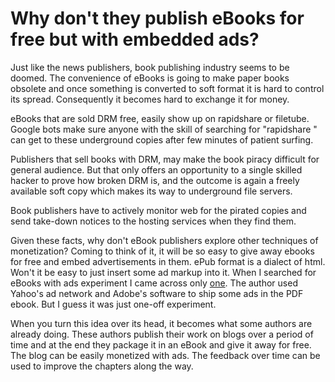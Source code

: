 Why don't they publish eBooks for free but with embedded ads?
===
Just like the news publishers, book publishing industry seems to be doomed. The convenience of eBooks is going to make paper books obsolete and once something is converted to soft format it is hard to control its spread. Consequently it becomes hard to exchange it for money.  
  
eBooks that are sold DRM free, easily show up on rapidshare or filetube. Google bots make sure anyone with the skill of searching for "rapidshare " can get to these underground copies after few minutes of patient surfing.  
  
Publishers that sell books with DRM, may make the book piracy difficult for general audience. But that only offers an opportunity to a single skilled hacker to prove how broken DRM is, and the outcome is again a freely available soft copy which makes its way to underground file servers.  
  
Book publishers have to actively monitor web for the pirated copies and send take-down notices to the hosting services when they find them.  
  
Given these facts, why don't eBook publishers explore other techniques of monetization? Coming to think of it, it will be so easy to give away ebooks for free and embed advertisements in them. ePub format is a dialect of html. Won't it be easy to just insert some ad markup into it. When I searched for eBooks with ads experiment I came across only [one][0]. The author used Yahoo's ad network and Adobe's software to ship some ads in the PDF ebook. But I guess it was just one-off experiment.  
  
When you turn this idea over its head, it becomes what some authors are already doing. These authors publish their work on blogs over a period of time and at the end they package it in an eBook and give it away for free. The blog can be easily monetized with ads. The feedback over time can be used to improve the chapters along the way.

[0]: http://www.longtail.com/the_long_tail/2007/12/kevin-kellys-fr.html

